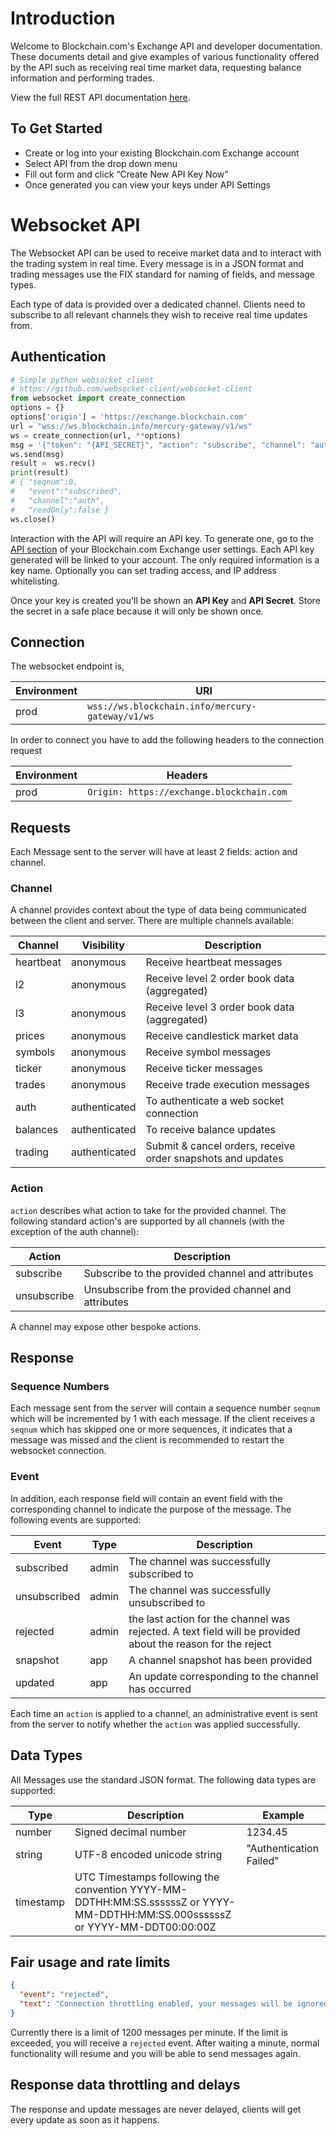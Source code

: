 # Introduction

Welcome to Blockchain.com's Exchange API and developer documentation. These documents detail and give examples of various functionality offered by the API such as receiving real time market data, requesting balance information and performing trades.

View the full REST API documentation <a href='https://api.blockchain.com/v3/' target="_blank">here</a>.

## To Get Started

- Create or log into your existing Blockchain.com Exchange account
- Select API from the drop down menu
- Fill out form and click “Create New API Key Now”
- Once generated you can view your keys under API Settings

# Websocket API

The Websocket API can be used to receive market data and to interact with the trading system in real time. Every message is in a JSON format and trading messages use the FIX standard for naming of fields, and message types.

Each type of data is provided over a dedicated channel. Clients need to subscribe to all relevant channels they wish to receive real time updates from.

## Authentication

```python
# Simple python websocket client
# https://github.com/websocket-client/websocket-client
from websocket import create_connection
options = {}
options['origin'] = 'https://exchange.blockchain.com'
url = "wss://ws.blockchain.info/mercury-gateway/v1/ws"
ws = create_connection(url, **options)
msg = '{"token": "{API_SECRET}", "action": "subscribe", "channel": "auth"}'
ws.send(msg)
result =  ws.recv()
print(result)
# { "seqnum":0,
#   "event":"subscribed",
#   "channel":"auth",
#   "readOnly":false }
ws.close()
```

Interaction with the API will require an API key. To generate one, go to the [API section](https://exchange.blockchain.com/settings/api) of your Blockchain.com Exchange user settings. Each API key generated will be linked to your account. The only required information is a key name. Optionally you can set trading access, and IP address whitelisting.

Once your key is created you'll be shown an **API Key** and **API Secret**. Store the secret in a safe place because it will only be shown once.

## Connection

The websocket endpoint is,

| Environment | URI                                                   |
| ----------- | ----------------------------------------------------- |
| prod        | `wss://ws.blockchain.info/mercury-gateway/v1/ws` |

In order to connect you have to add the following headers to the connection request

| Environment | Headers                                   |
| ----------- | ----------------------------------------- |
| prod        | `Origin: https://exchange.blockchain.com` |

## Requests

Each Message sent to the server will have at least 2 fields: action and channel.

### Channel

A channel provides context about the type of data being communicated between the client and server. There are multiple channels available:

| Channel   | Visibility    | Description                                                 |
| --------- | ------------- | ----------------------------------------------------------- |
| heartbeat | anonymous     | Receive heartbeat messages                                  |
| l2        | anonymous     | Receive level 2 order book data (aggregated)                |
| l3        | anonymous     | Receive level 3 order book data (aggregated)                |
| prices    | anonymous     | Receive candlestick market data                             |
| symbols   | anonymous     | Receive symbol messages                                     |
| ticker    | anonymous     | Receive ticker messages                                     |
| trades    | anonymous     | Receive trade execution messages                            |
| auth      | authenticated | To authenticate a web socket connection                     |
| balances  | authenticated | To receive balance updates                                  |
| trading   | authenticated | Submit & cancel orders, receive order snapshots and updates |

### Action

`action` describes what action to take for the provided channel. The following standard action's are supported by all channels (with the exception of the auth channel):

| Action      | Description                                          |
| ----------- | ---------------------------------------------------- |
| subscribe   | Subscribe to the provided channel and attributes     |
| unsubscribe | Unsubscribe from the provided channel and attributes |

A channel may expose other bespoke actions.

## Response

### Sequence Numbers

Each message sent from the server will contain a sequence number `seqnum` which will be incremented by 1 with each message. If the client receives a `seqnum` which has skipped one or more sequences, it indicates that a message was missed and the client is recommended to restart the websocket connection.

### Event

In addition, each response field will contain an event field with the corresponding channel to indicate the purpose of the message. The following events are supported:

| Event        | Type  | Description                                                                                                 |
| ------------ | ----- | ----------------------------------------------------------------------------------------------------------- |
| subscribed   | admin | The channel was successfully subscribed to                                                                  |
| unsubscribed | admin | The channel was successfully unsubscribed to                                                                |
| rejected     | admin | the last action for the channel was rejected. A text field will be provided about the reason for the reject |
| snapshot     | app   | A channel snapshot has been provided                                                                        |
| updated      | app   | An update corresponding to the channel has occurred                                                         |

Each time an `action` is applied to a channel, an administrative event is sent from the server to notify whether the `action` was applied successfully.

## Data Types

All Messages use the standard JSON format. The following data types are supported:

| Type      | Description                                                                                                                   | Example                 |
| --------- | ----------------------------------------------------------------------------------------------------------------------------- | ----------------------- |
| number    | Signed decimal number                                                                                                         | 1234.45                 |
| string    | UTF-8 encoded unicode string                                                                                                  | "Authentication Failed" |
| timestamp | UTC Timestamps following the convention YYYY-MM-DDTHH:MM:SS.ssssssZ or YYYY-MM-DDTHH:MM:SS.000ssssssZ or YYYY-MM-DDT00:00:00Z |                         |

## Fair usage and rate limits

```json
{
  "event": "rejected",
  "text": "Connection throttling enabled, your messages will be ignored."
}
```

Currently there is a limit of 1200 messages per minute. If the limit is exceeded, you will receive a `rejected` event. After waiting a minute, normal functionality will resume and you will be able to send messages again.

## Response data throttling and delays

The response and update messages are never delayed, clients will get every update as soon as it happens.
